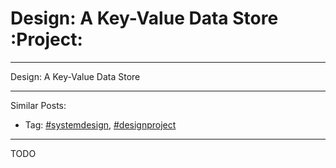 # Design: A Key-Value Data Store     :Project:


---

Design: A Key-Value Data Store  

---

Similar Posts:  
-   Tag: [#systemdesign](https://architect.dennyzhang.com/tag/systemdesign), [#designproject](https://architect.dennyzhang.com/tag/designproject)

---

TODO